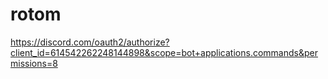 # rotom
https://discord.com/oauth2/authorize?client_id=614542262248144898&scope=bot+applications.commands&permissions=8

